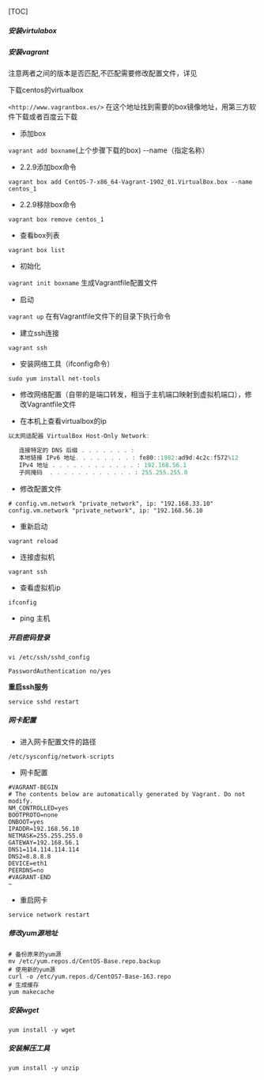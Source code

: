[TOC]

##### 安装virtulabox

##### 安装vagrant

注意两者之间的版本是否匹配,不匹配需要修改配置文件，详见

[修改配置文件]: https://blog.csdn.net/github_38336924/article/details/103832157

下载centos的virtualbox

`<http://www.vagrantbox.es/>` 在这个地址找到需要的box镜像地址，用第三方软件下载或者百度云下载

- 添加box


`vagrant add boxname`(上个步骤下载的box) --name（指定名称） 

- 2.2.9添加box命令

`vagrant box add CentOS-7-x86_64-Vagrant-1902_01.VirtualBox.box --name centos_1`

- 2.2.9移除box命令

`vagrant box remove centos_1`

- 查看box列表


`vagrant box list`

- 初始化


`vagrant init boxname` 生成Vagrantfile配置文件

- 启动


`vagrant up` 在有Vagrantfile文件下的目录下执行命令

- 建立ssh连接


`vagrant ssh`

- 安装网络工具（ifconfig命令）


`sudo yum install net-tools`

- 修改网络配置（自带的是端口转发，相当于主机端口映射到虚拟机端口），修改Vagrantfile文件


- 在本机上查看virtualbox的ip


```powershell
以太网适配器 VirtualBox Host-Only Network:

   连接特定的 DNS 后缀 . . . . . . . :
   本地链接 IPv6 地址. . . . . . . . : fe80::1982:ad9d:4c2c:f572%12
   IPv4 地址 . . . . . . . . . . . . : 192.168.56.1
   子网掩码  . . . . . . . . . . . . : 255.255.255.0
```

- 修改配置文件


```shell
# config.vm.network "private_network", ip: "192.168.33.10"
config.vm.network "private_network", ip: "192.168.56.10
```

- 重新启动


`vagrant reload`

- 连接虚拟机


`vagrant ssh`

- 查看虚拟机ip


`ifconfig`

- ping 主机


##### 开启密码登录

```shell
vi /etc/ssh/sshd_config
```

```shell
PasswordAuthentication no/yes
```

**重启ssh服务**

```shell
service sshd restart
```

##### 网卡配置

- 进入网卡配置文件的路径

```shell
/etc/sysconfig/network-scripts
```

- 网卡配置

```shell
#VAGRANT-BEGIN
# The contents below are automatically generated by Vagrant. Do not modify.
NM_CONTROLLED=yes
BOOTPROTO=none
ONBOOT=yes
IPADDR=192.168.56.10
NETMASK=255.255.255.0
GATEWAY=192.168.56.1                                                                     DNS1=114.114.114.114                                                                     DNS2=8.8.8.8                                                                             DEVICE=eth1
PEERDNS=no
#VAGRANT-END
~              
```

- 重启网卡

```shell
service network restart
```

##### 修改yum源地址

```shell
# 备份原来的yum源
mv /etc/yum.repos.d/CentOS-Base.repo.backup
# 使用新的yum源
curl -o /etc/yum.repos.d/CentOS7-Base-163.repo
# 生成缓存
yum makecache
```

##### 安装wget

```shell
yum install -y wget
```

##### 安装解压工具

```shell
yum install -y unzip
```

